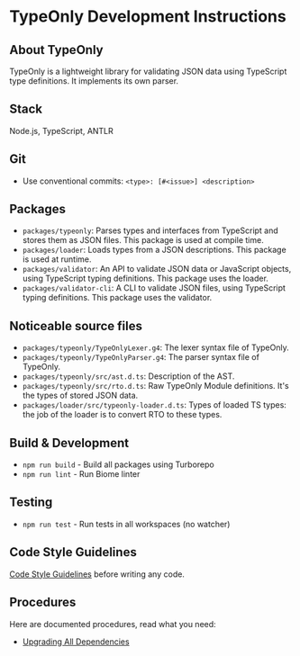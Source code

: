 # TypeOnly Development Instructions

## About TypeOnly

TypeOnly is a lightweight library for validating JSON data using TypeScript type definitions. It implements its own parser.

## Stack

Node.js, TypeScript, ANTLR

## Git

- Use conventional commits: `<type>: [#<issue>] <description>`

## Packages

- `packages/typeonly`: Parses types and interfaces from TypeScript and stores them as JSON files. This package is used at compile time.
- `packages/loader`: Loads types from a JSON descriptions. This package is used at runtime.
- `packages/validator`: An API to validate JSON data or JavaScript objects, using TypeScript typing definitions. This package uses the loader.
- `packages/validator-cli`: A CLI to validate JSON files, using TypeScript typing definitions. This package uses the validator.

## Noticeable source files

- `packages/typeonly/TypeOnlyLexer.g4`: The lexer syntax file of TypeOnly.
- `packages/typeonly/TypeOnlyParser.g4`: The parser syntax file of TypeOnly.
- `packages/typeonly/src/ast.d.ts`: Description of the AST.
- `packages/typeonly/src/rto.d.ts`: Raw TypeOnly Module definitions. It's the types of stored JSON data.
- `packages/loader/src/typeonly-loader.d.ts`: Types of loaded TS types: the job of the loader is to convert RTO to these types.

## Build & Development

- `npm run build` - Build all packages using Turborepo
- `npm run lint` - Run Biome linter

## Testing

- `npm run test` - Run tests in all workspaces (no watcher)

## Code Style Guidelines

[Code Style Guidelines](_docs/code-style-common.md) before writing any code.

## Procedures

Here are documented procedures, read what you need:

- [Upgrading All Dependencies](_docs/upgrade-all-dependencies.md)
